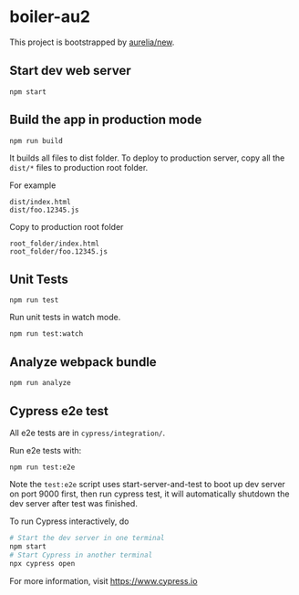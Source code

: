 # boiler-au2

This project is bootstrapped by [aurelia/new](https://github.com/aurelia/new).

## Start dev web server

    npm start

## Build the app in production mode

    npm run build

It builds all files to dist folder. To deploy to production server, copy all the `dist/*` files to production root folder.

For example
```
dist/index.html
dist/foo.12345.js
```
Copy to production root folder
```
root_folder/index.html
root_folder/foo.12345.js
```

## Unit Tests

    npm run test

Run unit tests in watch mode.

    npm run test:watch


## Analyze webpack bundle

    npm run analyze

## Cypress e2e test

All e2e tests are in `cypress/integration/`.

Run e2e tests with:

    npm run test:e2e

Note the `test:e2e` script uses start-server-and-test to boot up dev server on port 9000 first, then run cypress test, it will automatically shutdown the dev server after test was finished.

To run Cypress interactively, do

```bash
# Start the dev server in one terminal
npm start
# Start Cypress in another terminal
npx cypress open
```

For more information, visit https://www.cypress.io
